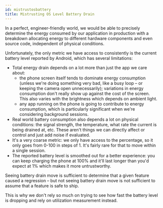 ```yaml
---
id: mistrustosbattery
title: Mistrusting OS Level Battery Drain
---
```


In a perfect, engineer-friendly world, we would be able to precisely determine the energy consumed by our application in production with a breakdown allocating energy to different hardware components and even source code, independent of physical conditions.

Unfortunately, the only metric we have access to consistently is the current battery level reported by Android, which has several limitations:

- Total energy drain depends on a lot more than just the app we care about:
  - the phone screen itself tends to dominate energy consumption (unless we're doing something very bad, like a busy loop – or keeping the camera open unnecessarily); variations in energy consumption don't really show up against the cost of the screen. This also varies with the brightness which depends on ambient light.
  - any app running on the phone is going to contribute to energy consumption, which is particularly significant when we're considering background sessions.
- Real world battery consumption also depends a lot on physical conditions: the signal strength, the temperature, what rate the current is being drained at, etc. These aren't things we can directly affect or control and just add noise if evaluated.
- It's a very coarse metric: we only have access to the percentage, so it only goes from 0-100 in steps of 1. It's fairly rare for that to move within a single session.
- The reported battery level is smoothed out for a better experience: you can keep charging the phone at 100% and it'll last longer than you'd expect at 1% which makes it more untrustworthy.

Seeing battery drain move is sufficient to determine that a given feature caused a regression – but not seeing battery drain move is not sufficient to assume that a feature is safe to ship.

This is why we don't rely so much on trying to see how fast the battery level is dropping and rely on utilization measurement instead.
